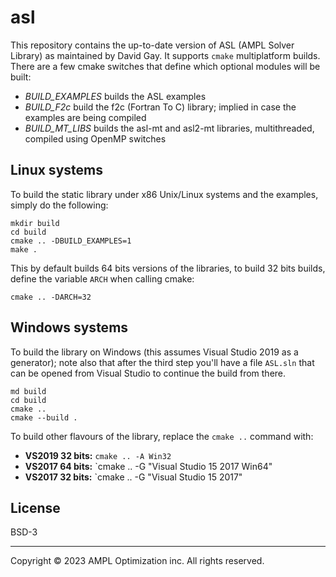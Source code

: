 # asl

This repository contains the up-to-date version of ASL (AMPL Solver Library) as maintained by David Gay. It supports ```cmake``` multiplatform builds.
There are a few cmake switches that define which optional modules will be built:

- *BUILD_EXAMPLES* builds the ASL examples
- *BUILD_F2c* build the f2c (Fortran To C) library; implied in case the examples are being compiled
- *BUILD_MT_LIBS* builds the asl-mt and asl2-mt libraries, multithreaded, compiled using OpenMP switches

## Linux systems
To build the static library under x86 Unix/Linux systems and the examples, simply do the following: 

```
mkdir build
cd build
cmake .. -DBUILD_EXAMPLES=1
make .
```

This by default builds 64 bits versions of the libraries, to build 32 bits builds, define the variable `ARCH` when calling cmake:

```
cmake .. -DARCH=32
```

## Windows systems
To build the library on Windows (this assumes Visual Studio 2019 as a generator); note also that after the third step you'll have a file `ASL.sln` that can 
be opened from Visual Studio to continue the build from there.

```
md build
cd build
cmake .. 
cmake --build .
```

To build other flavours of the library, replace the ```cmake ..``` command with:

* **VS2019 32 bits:** `cmake .. -A Win32`
* **VS2017 64 bits:** `cmake .. -G "Visual Studio 15 2017 Win64"
* **VS2017 32 bits:** `cmake .. -G "Visual Studio 15 2017"


## License

BSD-3

***
Copyright © 2023 AMPL Optimization inc. All rights reserved.

